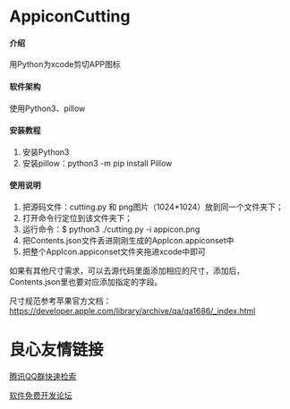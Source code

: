# AppiconCutting

#### 介绍
用Python为xcode剪切APP图标

#### 软件架构
使用Python3、pillow


#### 安装教程

1. 安装Python3
2. 安装pillow：python3 -m pip install Pillow

   

#### 使用说明

1. 把源码文件：cutting.py 和 png图片（1024*1024）放到同一个文件夹下；
2. 打开命令行定位到该文件夹下；
3. 运行命令：$ python3 ./cutting.py -i appicon.png
4. 把Contents.json文件丢进刚刚生成的AppIcon.appiconset中
5. 把整个AppIcon.appiconset文件夹拖进xcode中即可

如果有其他尺寸需求，可以去源代码里面添加相应的尺寸，添加后，Contents.json里也要对应添加指定的字段。

尺寸规范参考苹果官方文档：https://developer.apple.com/library/archive/qa/qa1686/_index.html

 # 良心友情链接

[腾讯QQ群快速检索](http://u.720life.cn/s/8cf73f7c)

[软件免费开发论坛](http://u.720life.cn/s/bbb01dc0)